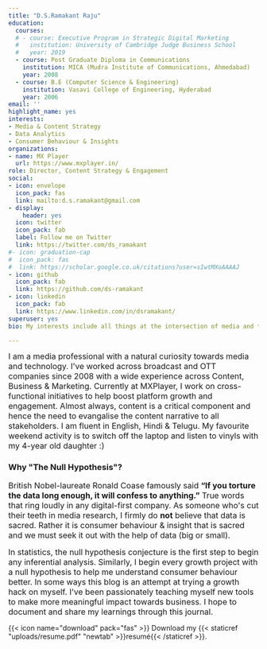 ```yaml
---
title: "D.S.Ramakant Raju"
education:
  courses:
  # - course: Executive Program in Strategic Digital Marketing
  #   institution: University of Cambridge Judge Business School
  #   year: 2019
  - course: Post Graduate Diploma in Communications
    institution: MICA (Mudra Institute of Communications, Ahmedabad)
    year: 2008
  - course: B.E (Computer Science & Engineering)
    institution: Vasavi College of Engineering, Hyderabad
    year: 2006
email: ''
highlight_name: yes
interests:
- Media & Content Strategy 
- Data Analytics
- Consumer Behaviour & Insights
organizations:
- name: MX Player
  url: https://www.mxplayer.in/
role: Director, Content Strategy & Engagement
social:
- icon: envelope
  icon_pack: fas
  link: mailto:d.s.ramakant@gmail.com
- display:
    header: yes
  icon: twitter
  icon_pack: fab
  label: Follow me on Twitter
  link: https://twitter.com/ds_ramakant
#- icon: graduation-cap
#  icon_pack: fas
#  link: https://scholar.google.co.uk/citations?user=sIwtMXoAAAAJ
- icon: github
  icon_pack: fab
  link: https://github.com/ds-ramakant
- icon: linkedin
  icon_pack: fab
  link: https://www.linkedin.com/in/dsramakant/
superuser: yes
bio: My interests include all things at the intersection of media and technology. Specifically working on video analytics and building consumer insights from consumption patterns to further platform growth. 

---
```

<font size = "3">
I am a media professional with a natural curiosity towards media and technology. I've worked across broadcast and OTT companies since 2008 with a wide experience across Content, Business & Marketing. Currently at MXPlayer, I work on cross-functional initiatives to help boost platform growth and engagement. Almost always, content is a critical component and hence the need to evangalise the content narrative to all stakeholders. 
I am fluent in English, Hindi & Telugu. My favourite weekend activity is to switch off the laptop and listen to vinyls with my 4-year old daughter :)
</font>

### Why "The Null Hypothesis"? 
<font size = "3">
British Nobel-laureate Ronald Coase famously said <b>“If you torture the data long enough, it will confess to anything.”</b> True words that ring loudly in any digital-first company. As someone who's cut their teeth in media research, I firmly do <b>not</b> believe that data is sacred. Rather it is consumer behaviour & insight that is sacred and we must seek it out with the help of data (big or small).

In  statistics, the null hypothesis conjecture is the first step to begin any inferential analysis. Similarly, I begin every growth project with a null hypothesis to help me understand consumer behaviour better. In some ways this blog is an attempt at trying a growth hack on myself. I've been passionately teaching myself new tools to make more meaningful impact towards business. I hope to document and share my learnings through this journal. 
</font>

{{< icon name="download" pack="fas" >}} Download my {{< staticref "uploads/resume.pdf" "newtab" >}}resumé{{< /staticref >}}.
